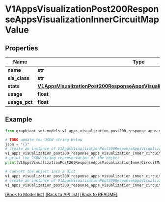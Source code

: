 # V1AppsVisualizationPost200ResponseAppsVisualizationInnerCircuitMapValue


## Properties

Name | Type | Description | Notes
------------ | ------------- | ------------- | -------------
**name** | **str** |  | [optional] 
**sla_class** | **str** |  | [optional] 
**stats** | [**V1AppsVisualizationPost200ResponseAppsVisualizationInnerCircuitMapValueStats**](V1AppsVisualizationPost200ResponseAppsVisualizationInnerCircuitMapValueStats.md) |  | [optional] 
**usage** | **float** |  | [optional] 
**usage_pct** | **float** |  | [optional] 

## Example

```python
from graphiant_sdk.models.v1_apps_visualization_post200_response_apps_visualization_inner_circuit_map_value import V1AppsVisualizationPost200ResponseAppsVisualizationInnerCircuitMapValue

# TODO update the JSON string below
json = "{}"
# create an instance of V1AppsVisualizationPost200ResponseAppsVisualizationInnerCircuitMapValue from a JSON string
v1_apps_visualization_post200_response_apps_visualization_inner_circuit_map_value_instance = V1AppsVisualizationPost200ResponseAppsVisualizationInnerCircuitMapValue.from_json(json)
# print the JSON string representation of the object
print(V1AppsVisualizationPost200ResponseAppsVisualizationInnerCircuitMapValue.to_json())

# convert the object into a dict
v1_apps_visualization_post200_response_apps_visualization_inner_circuit_map_value_dict = v1_apps_visualization_post200_response_apps_visualization_inner_circuit_map_value_instance.to_dict()
# create an instance of V1AppsVisualizationPost200ResponseAppsVisualizationInnerCircuitMapValue from a dict
v1_apps_visualization_post200_response_apps_visualization_inner_circuit_map_value_from_dict = V1AppsVisualizationPost200ResponseAppsVisualizationInnerCircuitMapValue.from_dict(v1_apps_visualization_post200_response_apps_visualization_inner_circuit_map_value_dict)
```
[[Back to Model list]](../README.md#documentation-for-models) [[Back to API list]](../README.md#documentation-for-api-endpoints) [[Back to README]](../README.md)


